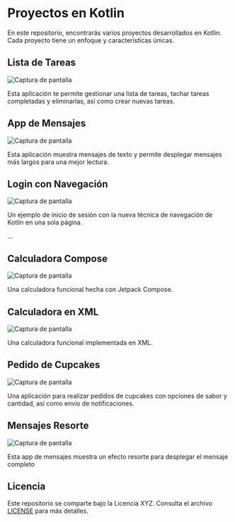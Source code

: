 # Proyectos en Kotlin

En este repositorio, encontrarás varios proyectos desarrollados en Kotlin. Cada proyecto tiene un enfoque y características únicas.

## Lista de Tareas

![Captura de pantalla](https://github.com/Lpz-Steven/Kotlin/blob/main/lista%20de%20tareas.jpg)

Esta aplicación te permite gestionar una lista de tareas, tachar tareas completadas y eliminarlas, así como crear nuevas tareas.

## App de Mensajes

![Captura de pantalla](https://github.com/Lpz-Steven/Kotlin/blob/main/mensajes.jpg)

Esta aplicación muestra mensajes de texto y permite desplegar mensajes más largos para una mejor lectura.

## Login con Navegación

![Captura de pantalla](https://github.com/Lpz-Steven/Kotlin/blob/main/imgen%20login.jpg)

Un ejemplo de inicio de sesión con la nueva técnica de navegación de Kotlin en una sola página.

...

## Calculadora Compose

![Captura de pantalla](https://github.com/Lpz-Steven/Kotlin/blob/main/calculadora-compose.jpg)

Una calculadora funcional hecha con Jetpack Compose.

## Calculadora en XML

![Captura de pantalla](https://github.com/Lpz-Steven/Kotlin/blob/main/imagen%20calculadora%20guia.jpg)

Una calculadora funcional implementada en XML.

## Pedido de Cupcakes

![Captura de pantalla](https://github.com/Lpz-Steven/Kotlin/blob/main/cupcake.jpg)

Una aplicación para realizar pedidos de cupcakes con opciones de sabor y cantidad, así como envío de notificaciones.

## Mensajes Resorte

![Captura de pantalla](https://github.com/Lpz-Steven/Kotlin/blob/main/efecto%20resorte.jpg)

Esta app de mensajes muestra un efecto resorte para desplegar el mensaje completo

## Licencia

Este repositorio se comparte bajo la Licencia XYZ. Consulta el archivo [LICENSE](LICENSE) para más detalles.
 




